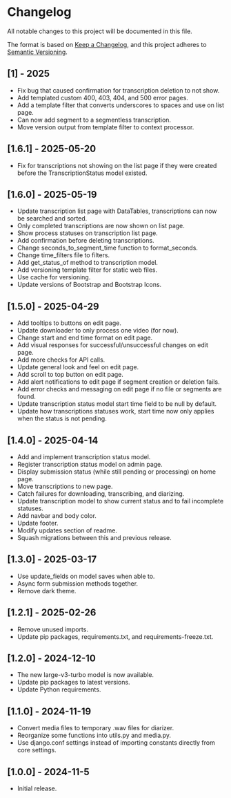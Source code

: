 # Changelog
All notable changes to this project will be documented in this file.

The format is based on [Keep a Changelog](https://keepachangelog.com/en/1.0.0/),
and this project adheres to [Semantic Versioning](https://semver.org/spec/v2.0.0.html).

## [1] - 2025
- Fix bug that caused confirmation for transcription deletion to not show.
- Add templated custom 400, 403, 404, and 500 error pages.
- Add a template filter that converts underscores to spaces and use on list page.
- Can now add segment to a segmentless transcription.
- Move version output from template filter to context processor.

## [1.6.1] - 2025-05-20
- Fix for transcriptions not showing on the list page if they were created before the TranscriptionStatus model existed.

## [1.6.0] - 2025-05-19
- Update transcription list page with DataTables, transcriptions can now be searched and sorted.
- Only completed transcriptions are now shown on list page.
- Show process statuses on transcription list page.
- Add confirmation before deleting transcriptions.
- Change seconds_to_segment_time function to format_seconds.
- Change time_filters file to filters.
- Add get_status_of method to transcription model.
- Add versioning template filter for static web files.
- Use cache for versioning.
- Update versions of Bootstrap and Bootstrap Icons.

## [1.5.0] - 2025-04-29
- Add tooltips to buttons on edit page.
- Update downloader to only process one video (for now).
- Change start and end time format on edit page.
- Add visual responses for successful/unsuccessful changes on edit page.
- Add more checks for API calls.
- Update general look and feel on edit page.
- Add scroll to top button on edit page.
- Add alert notifications to edit page if segment creation or deletion fails.
- Add error checks and messaging on edit page if no file or segments are found.
- Update transcription status model start time field to be null by default.
- Update how transcriptions statuses work, start time now only applies when the status is not pending.

## [1.4.0] - 2025-04-14
- Add and implement transcription status model.
- Register transcription status model on admin page.
- Display submission status (while still pending or processing) on home page.
- Move transcriptions to new page.
- Catch failures for downloading, transcribing, and diarizing.
- Update transcription model to show current status and to fail incomplete statuses.
- Add navbar and body color.
- Update footer.
- Modify updates section of readme.
- Squash migrations between this and previous release.

## [1.3.0] - 2025-03-17
- Use update_fields on model saves when able to.
- Async form submission methods together.
- Remove dark theme.

## [1.2.1] - 2025-02-26
- Remove unused imports.
- Update pip packages, requirements.txt, and requirements-freeze.txt.

## [1.2.0] - 2024-12-10
- The new large-v3-turbo model is now available.
- Update pip packages to latest versions.
- Update Python requirements.

## [1.1.0] - 2024-11-19
- Convert media files to temporary .wav files for diarizer.
- Reorganize some functions into utils.py and media.py.
- Use django.conf settings instead of importing constants directly from core settings.

## [1.0.0] - 2024-11-5
- Initial release.
